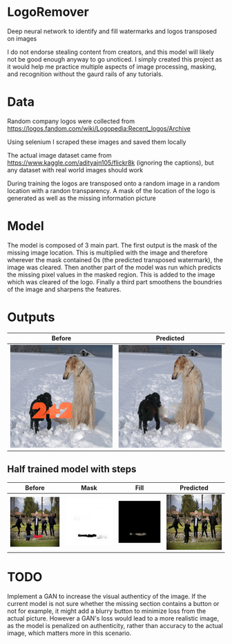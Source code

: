 # LogoRemover
Deep neural network to identify and fill watermarks and logos transposed on images

I do not endorse stealing content from creators, and this model will likely not be good enough anyway to go unoticed. I simply created this project as it would help me practice multiple aspects of image processing, masking, and recognition without the gaurd rails of any tutorials.

# Data

Random company logos were collected from https://logos.fandom.com/wiki/Logopedia:Recent_logos/Archive

Using selenium I scraped these images and saved them locally

The actual image dataset came from https://www.kaggle.com/adityajn105/flickr8k (ignoring the captions), but any dataset with real world images should work

During training the logos are transposed onto a random image in a random location with a randon transparency. A mask of the location of the logo is generated as well as the missing information picture

# Model

The model is composed of 3 main part. The first output is the mask of the missing image location. This is multiplied with the image and therefore wherever the mask contained 0s (the predicted transposed watermark), the image was cleared. Then another part of the model was run which predicts the missing pixel values in the masked region. This is added to the image which was cleared of the logo. Finally a third part smoothens the boundries of the image and sharpens the features.

# Outputs

Before                     |Predicted
:-------------------------:|:-------------------------:
![Actual dog image](output/dogActual.png "Actual Image") | ![Predicted dog image](output/dogPredict.png "Predicted Image")


## Half trained model with steps
Before | Mask | Fill | Predicted
:-------------------------:|:-------------------------:|:-------------------------:|:-------------------------:
![Actual people image](output/peopleActual.png "Actual Image") | ![Masked people image](output/peopleMask.png "Masked Image") | ![Fill prediction people image](output/peopleFill.png "Predicted Fill Image") | ![Predicted people image](output/peoplePredict.png "Predicted Image")

# TODO

Implement a GAN to increase the visual authenticy of the image. If the current model is not sure whether the missing section contains a button or not for example, it might add a blurry button to minimize loss from the actual picture. However a GAN's loss would lead to a more realistic image, as the model is penalized on authenticity, rather than accuracy to the actual image, which matters more in this scenario.
